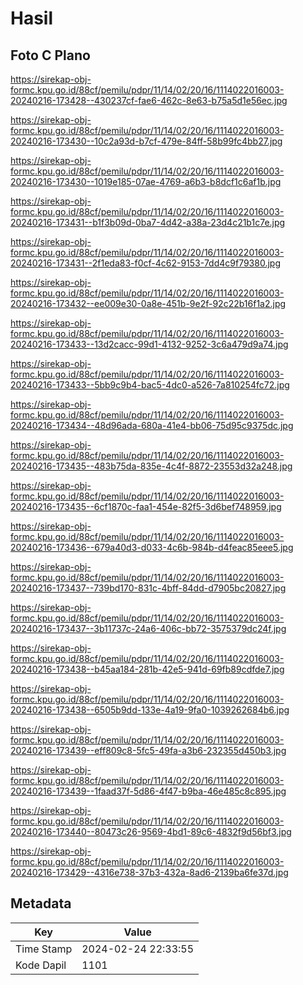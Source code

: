 # Hasil

## Foto C Plano

https://sirekap-obj-formc.kpu.go.id/88cf/pemilu/pdpr/11/14/02/20/16/1114022016003-20240216-173428--430237cf-fae6-462c-8e63-b75a5d1e56ec.jpg

https://sirekap-obj-formc.kpu.go.id/88cf/pemilu/pdpr/11/14/02/20/16/1114022016003-20240216-173430--10c2a93d-b7cf-479e-84ff-58b99fc4bb27.jpg

https://sirekap-obj-formc.kpu.go.id/88cf/pemilu/pdpr/11/14/02/20/16/1114022016003-20240216-173430--1019e185-07ae-4769-a6b3-b8dcf1c6af1b.jpg

https://sirekap-obj-formc.kpu.go.id/88cf/pemilu/pdpr/11/14/02/20/16/1114022016003-20240216-173431--b1f3b09d-0ba7-4d42-a38a-23d4c21b1c7e.jpg

https://sirekap-obj-formc.kpu.go.id/88cf/pemilu/pdpr/11/14/02/20/16/1114022016003-20240216-173431--2f1eda83-f0cf-4c62-9153-7dd4c9f79380.jpg

https://sirekap-obj-formc.kpu.go.id/88cf/pemilu/pdpr/11/14/02/20/16/1114022016003-20240216-173432--ee009e30-0a8e-451b-9e2f-92c22b16f1a2.jpg

https://sirekap-obj-formc.kpu.go.id/88cf/pemilu/pdpr/11/14/02/20/16/1114022016003-20240216-173433--13d2cacc-99d1-4132-9252-3c6a479d9a74.jpg

https://sirekap-obj-formc.kpu.go.id/88cf/pemilu/pdpr/11/14/02/20/16/1114022016003-20240216-173433--5bb9c9b4-bac5-4dc0-a526-7a810254fc72.jpg

https://sirekap-obj-formc.kpu.go.id/88cf/pemilu/pdpr/11/14/02/20/16/1114022016003-20240216-173434--48d96ada-680a-41e4-bb06-75d95c9375dc.jpg

https://sirekap-obj-formc.kpu.go.id/88cf/pemilu/pdpr/11/14/02/20/16/1114022016003-20240216-173435--483b75da-835e-4c4f-8872-23553d32a248.jpg

https://sirekap-obj-formc.kpu.go.id/88cf/pemilu/pdpr/11/14/02/20/16/1114022016003-20240216-173435--6cf1870c-faa1-454e-82f5-3d6bef748959.jpg

https://sirekap-obj-formc.kpu.go.id/88cf/pemilu/pdpr/11/14/02/20/16/1114022016003-20240216-173436--679a40d3-d033-4c6b-984b-d4feac85eee5.jpg

https://sirekap-obj-formc.kpu.go.id/88cf/pemilu/pdpr/11/14/02/20/16/1114022016003-20240216-173437--739bd170-831c-4bff-84dd-d7905bc20827.jpg

https://sirekap-obj-formc.kpu.go.id/88cf/pemilu/pdpr/11/14/02/20/16/1114022016003-20240216-173437--3b11737c-24a6-406c-bb72-3575379dc24f.jpg

https://sirekap-obj-formc.kpu.go.id/88cf/pemilu/pdpr/11/14/02/20/16/1114022016003-20240216-173438--b45aa184-281b-42e5-941d-69fb89cdfde7.jpg

https://sirekap-obj-formc.kpu.go.id/88cf/pemilu/pdpr/11/14/02/20/16/1114022016003-20240216-173438--6505b9dd-133e-4a19-9fa0-1039262684b6.jpg

https://sirekap-obj-formc.kpu.go.id/88cf/pemilu/pdpr/11/14/02/20/16/1114022016003-20240216-173439--eff809c8-5fc5-49fa-a3b6-232355d450b3.jpg

https://sirekap-obj-formc.kpu.go.id/88cf/pemilu/pdpr/11/14/02/20/16/1114022016003-20240216-173439--1faad37f-5d86-4f47-b9ba-46e485c8c895.jpg

https://sirekap-obj-formc.kpu.go.id/88cf/pemilu/pdpr/11/14/02/20/16/1114022016003-20240216-173440--80473c26-9569-4bd1-89c6-4832f9d56bf3.jpg

https://sirekap-obj-formc.kpu.go.id/88cf/pemilu/pdpr/11/14/02/20/16/1114022016003-20240216-173429--4316e738-37b3-432a-8ad6-2139ba6fe37d.jpg


## Metadata

| Key        | Value               |
| ---------- | ------------------- |
| Time Stamp | 2024-02-24 22:33:55 |
| Kode Dapil | 1101                |




